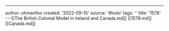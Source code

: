 ---
author: ohmanfoo
created: '2022-09-15'
source: '#todo'
tags: ''
title: '1578'
---[[The British Colonial Model in Ireland and Canada.md]]
[[1578.md]]
[[Canada.md]]
